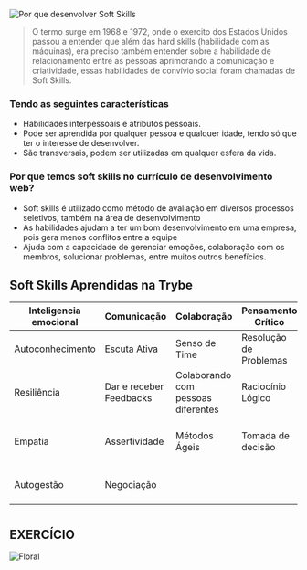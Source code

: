 ![Por que desenvolver Soft Skills ](https://user-images.githubusercontent.com/51630262/208560810-08aa1395-a3f4-4cc2-9572-38794077058a.png)

> O termo surge em 1968 e 1972, onde o exercito dos Estados Unidos passou a entender que além das hard skills (habilidade com as máquinas), era preciso também entender sobre a habilidade de relacionamento entre as pessoas aprimorando a comunicação e criatividade, essas habilidades de convívio social foram chamadas de Soft Skills.

### Tendo as seguintes características 
- Habilidades interpessoais e atributos pessoais.
- Pode ser aprendida por qualquer pessoa e qualquer idade, tendo só que ter o interesse de desenvolver.
- São transversais, podem ser utilizadas em qualquer esfera da vida.

### **Por que temos soft skills no currículo de desenvolvimento web?**
- Soft skills é utilizado como método de avaliação em diversos processos seletivos, também na área de desenvolvimento
- As habilidades ajudam a ter um bom desenvolvimento em uma empresa, pois gera menos conflitos entre a equipe
- Ajuda com a capacidade de gerenciar emoções, colaboração com os membros, solucionar problemas, entre muitos outros benefícios.

## Soft Skills Aprendidas na Trybe

| Inteligencia emocional | Comunicação | Colaboração | Pensamento Crítico | Criatividade | Liderança |
| --- | --- | --- | --- | --- | --- |
| Autoconhecimento | Escuta Ativa | Senso de Time | Resolução de Problemas | Inovação | Liderança de si |
| Resiliência | Dar e receber Feedbacks | Colaborando com pessoas diferentes  | Raciocínio Lógico | Criação | Liderança de outras pessoas |
| Empatia | Assertividade | Métodos Ágeis | Tomada de decisão | Curiosidade | Como ser uma pessoa Liderada |
| Autogestão | Negociação |  |  | Diversidade de pontos de vista |  |

#

## EXERCÍCIO

![Floral](https://user-images.githubusercontent.com/51630262/208561635-fa5933d5-9d78-4890-bd6a-debd5280f923.png)
